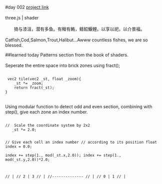 #day 002
[project link](http://caiyuli.com/projects/xDaysOfMaking/d002/)
 <br />
 <br />
three.js | shader
 <br />
 <br />
　　猗与漆沮，潜有多鱼。有鳣有鲔，鲦鲿鰋鲤。以享以祀，以介景福。
 <br />
 <br />
Catfish,Cod,Salmon,Trout,Halibut...Awww countless fishes, we are so blessed.


##learned today
Patterns section from the book of shaders.
 <br />
 <br />
 Seperate the entire space into brick zones using fract();
 <pre><code>
 vec2 tile(vec2 _st, float _zoom){
    _st *= _zoom;
    return fract(_st);
}
</code></pre>

 <br />
 Using modular function to detect odd and even section, combining with step(), give each zone an index number.
 <br />
 <pre><code>
//  Scale the coordinate system by 2x2
   _st *= 2.0;

   //  Give each cell an index number
   //  according to its position
   float index = 0.0;    
   index += step(1., mod(_st.x,2.0));
   index += step(1., mod(_st.y,2.0))*2.0;

   //      |
   //  2   |   3
   //      |
   //--------------
   //      |
   //  0   |   1
   //      |
   </code></pre>
